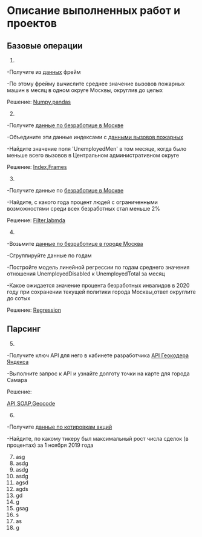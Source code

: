 # Описание выполненных работ и проектов

## Базовые операции
 1. 

-Получите из [данных](https://video.ittensive.com/python-advanced/data-5283-2019-10-04.utf.csv) фрейм

-По этому фрейму вычислите среднее значение вызовов пожарных машин в месяц в одном округе Москвы, округлив до целых

Решение:
[Numpy,pandas](https://github.com/Armada000/Portfolio/blob/main/%D0%91%D0%B0%D0%B7%D0%BE%D0%B2%D1%8B%D0%B5%20%D0%BE%D0%BF%D0%B5%D1%80%D0%B0%D1%86%D0%B8%D0%B8/1Numpy%2Cpandas.py)

2.

-Получите [данные по безработице в Москве](https://video.ittensive.com/python-advanced/data-9753-2019-07-25.utf.csv)

-Объедините эти данные индексами с [данными вызовов пожарных](https://video.ittensive.com/python-advanced/data-5283-2019-10-04.utf.csv)

-Найдите значение поля 'UnemployedMen' в том месяце, когда было меньше всего вызовов в Центральном административном округе

Решение:
[Index,Frames](https://github.com/Armada000/Portfolio/blob/main/%D0%91%D0%B0%D0%B7%D0%BE%D0%B2%D1%8B%D0%B5%20%D0%BE%D0%BF%D0%B5%D1%80%D0%B0%D1%86%D0%B8%D0%B8/1Index%2CFrames.py)

3.

-Получите данные по [безработице в Москве](https://video.ittensive.com/python-advanced/data-9753-2019-07-25.utf.csv)

-Найдите, с какого года процент людей с ограниченными возможностями среди всех безработных стал меньше 2%

Решение:
[Filter,labmda](https://github.com/Armada000/Portfolio/blob/main/%D0%91%D0%B0%D0%B7%D0%BE%D0%B2%D1%8B%D0%B5%20%D0%BE%D0%BF%D0%B5%D1%80%D0%B0%D1%86%D0%B8%D0%B8/1Filter%2Clabmda.py)

4.

-Возьмите [данные по безработице в городе Москва](https://video.ittensive.com/python-advanced/data-9753-2019-07-25.utf.csv)

-Сгруппируйте данные по годам

-Постройте модель линейной регрессии по годам среднего значения отношения UnemployedDisabled к UnemployedTotal за месяц

-Какое ожидается значение процента безработных инвалидов в 2020 году при сохранении текущей политики города Москвы,ответ округлите до сотых

Решение:
[Regression](https://github.com/Armada000/Portfolio/blob/main/%D0%91%D0%B0%D0%B7%D0%BE%D0%B2%D1%8B%D0%B5%20%D0%BE%D0%BF%D0%B5%D1%80%D0%B0%D1%86%D0%B8%D0%B8/Regression.py)

## Парсинг

5. 

-Получите ключ API для него в кабинете разработчика [API Геокодера Яндекса](https://yandex.ru/dev/maps/geocoder/doc/desc/concepts/input_params.html)

-Выполните запрос к API и узнайте долготу точки на карте для города Самара

Решение:

[API,SOAP,Geocode](https://github.com/Armada000/Portfolio/blob/main/%D0%9F%D0%B0%D1%80%D1%81%D0%B8%D0%BD%D0%B3/API%2CSOAP%2CGeocode.py)

6. 

-Получите [данные по котировкам акций](mfd.ru/marketdata/?id=5&group=16&mode=3&sortHeader=name&sortOrder=1&selectedDate=01.11.2019)

-Найдите, по какому тикеру был максимальный рост числа сделок (в процентах) за 1 ноября 2019 года



7. asg
8. asdg
9. asdg
10. asdg
11. agsd
12. agds
13. gd
14. g
15. gsag
16. s
17. as
18. g
